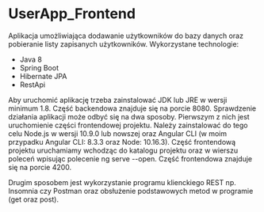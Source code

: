 # UserApp_Frontend

Aplikacja umożliwiająca dodawanie użytkowników do bazy danych oraz
pobieranie listy zapisanych użytkowników. Wykorzystane technologie:

- Java 8
- Spring Boot
- Hibernate JPA
- RestApi

Aby uruchomić aplikację trzeba zainstalować JDK lub JRE w wersji minimum 1.8. Część backendowa znajduje się na porcie 8080.
Sprawdzenie działania aplikacji może odbyć się na dwa sposoby.
Pierwszym z nich jest uruchomienie części frontendowej projektu. 
Należy zainstalować do tego celu Node.js w wersji 10.9.0 lub nowszej
oraz Angular CLI (w moim przypadku Angular CLI: 8.3.3 oraz Node: 10.16.3).
Część frontendową projektu uruchamiamy wchodząc do katalogu projektu oraz
w wierszu poleceń wpisując polecenie ng serve --open.
Część frontendowa znajduje się na porcie 4200.

Drugim sposobem jest wykorzystanie programu klienckiego REST 
np. Insomnia czy Postman oraz obsłużenie podstawowych metod w programie
(get oraz post).
